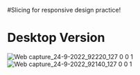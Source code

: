 #Slicing for responsive design practice!
# Desktop Version
![Web capture_24-9-2022_92220_127 0 0 1](https://user-images.githubusercontent.com/86896867/192076168-ab732f21-ee5a-4a3f-aa67-038d2baf02c1.jpeg)
![Web capture_24-9-2022_92140_127 0 0 1](https://user-images.githubusercontent.com/86896867/192076172-7d3bcc66-22b3-4eaa-b0bb-0a6979d870ed.jpeg)
